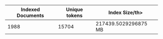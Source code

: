<table>                     <thead>                         <tr>                         <th>Indexed Documents</th>                         <th>Unique tokens</th>                         <th>Index Size/th>                         </tr>                     </thead>                     <tbody>                         <tr>                         <td>1988</td>                         <td>15704</td>                         <td>217439.5029296875 MB</td>                         </tr>                     </tbody>                     </table>                         